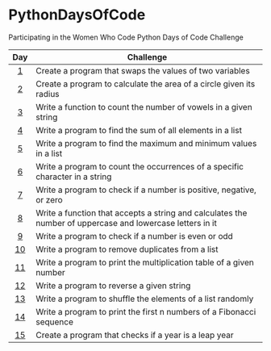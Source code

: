 # PythonDaysOfCode
Participating in the Women Who Code Python Days of Code Challenge

| Day  | Challenge |
| :---:  | ------------- |
| [1](https://github.com/DeniseLewis1/PythonDaysOfCode/blob/main/day1.py)  | Create a program that swaps the values of two variables  |
| [2](https://github.com/DeniseLewis1/PythonDaysOfCode/blob/main/day2.py)  | Create a program to calculate the area of a circle given its radius  |
| [3](https://github.com/DeniseLewis1/PythonDaysOfCode/blob/main/day3.py)  | Write a function to count the number of vowels in a given string  |
| [4](https://github.com/DeniseLewis1/PythonDaysOfCode/blob/main/day4.py)  | Write a program to find the sum of all elements in a list  |
| [5](https://github.com/DeniseLewis1/PythonDaysOfCode/blob/main/day5.py)  | Write a program to find the maximum and minimum values in a list  |
| [6](https://github.com/DeniseLewis1/PythonDaysOfCode/blob/main/day6.py)  | Write a program to count the occurrences of a specific character in a string  |
| [7](https://github.com/DeniseLewis1/PythonDaysOfCode/blob/main/day7.py)  | Write a program to check if a number is positive, negative, or zero  |
| [8](https://github.com/DeniseLewis1/PythonDaysOfCode/blob/main/day8.py)  | Write a function that accepts a string and calculates the number of uppercase and lowercase letters in it  |
| [9](https://github.com/DeniseLewis1/PythonDaysOfCode/blob/main/day9.py)  | Write a program to check if a number is even or odd  |
| [10](https://github.com/DeniseLewis1/PythonDaysOfCode/blob/main/day10.py)  | Write a program to remove duplicates from a list  |
| [11](https://github.com/DeniseLewis1/PythonDaysOfCode/blob/main/day11.py)  | Write a program to print the multiplication table of a given number  |
| [12](https://github.com/DeniseLewis1/PythonDaysOfCode/blob/main/day12.py)  | Write a program to reverse a given string  |
| [13](https://github.com/DeniseLewis1/PythonDaysOfCode/blob/main/day13.py)  | Write a program to shuffle the elements of a list randomly  |
| [14](https://github.com/DeniseLewis1/PythonDaysOfCode/blob/main/day14.py)  | Write a program to print the first n numbers of a Fibonacci sequence  |
| [15](https://github.com/DeniseLewis1/PythonDaysOfCode/blob/main/day15.py)  | Create a program that checks if a year is a leap year  |
